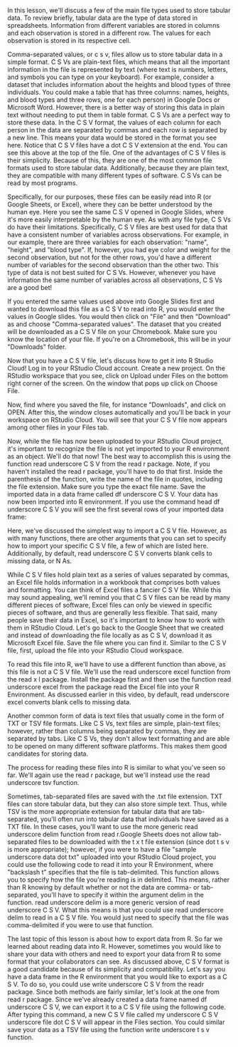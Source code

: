 In this lesson, we'll discuss a few of the main file types used to store tabular data. To review briefly, tabular data are the type of data stored in spreadsheets. Information from different variables are stored in columns and each observation is stored in a different row. The values for each observation is stored in its respective cell.

Comma-separated values, or c s v, files allow us to store tabular data in a simple format. C S Vs are plain-text files, which means that all the important information in the file is represented by text (where text is numbers, letters, and symbols you can type on your keyboard). For example, consider a dataset that includes information about the heights and blood types of three individuals. You could make a table that has three columns: names, heights, and blood types and three rows, one for each person) in Google Docs or Microsoft Word. However, there is a better way of storing this data in plain text without needing to put them in table format. C S Vs are a perfect way to store these data. In the C S V format, the values of each column for each person in the data are separated by commas and each row is separated by a new line. This means your data would be stored in the format you see here. Notice that C S V files have a dot C S V extension at the end. You can see this above at the top of the file. One of the advantages of C S V files is their simplicity. Because of this, they are one of the most common file formats used to store tabular data. Additionally, because they are plain text, they are compatible with many different types of software.  C S Vs can be read by most programs. 

Specifically, for our purposes, these files can be easily read into R (or Google Sheets, or Excel), where they can be better understood by the human eye. Here you see the same C S V opened in Google Slides, where it's more easily interpretable by the human eye. As with any file type, C S Vs do have their limitations. Specifically, C S V files are best used for data that have a consistent number of variables across observations. For example, in our example, there are three variables for each observation: "name", "height", and "blood type". If, however, you had eye color and weight for the second observation, but not for the other rows, you'd have a different number of variables for the second observation than the other two. This type of data is not best suited for C S Vs. However, whenever you have information the same number of variables across all observations, C S Vs are a good bet!

If you entered the same values used above into Google Slides first and wanted to download this file as a C S V to read into R, you would enter the values in Google slides. You would then click on "File" and then "Download" as and choose "Comma-separated values". The dataset that you created will be downloaded as a C S V file on your Chromebook. Make sure you know the location of your file. If you're on a Chromebook, this will be in your "Downloads" folder.

Now that you have a C S V file, let's discuss how to get it into R Studio Cloud! Log in to your RStudio Cloud account. Create a new project. On the RStudio workspace that you see, click on Upload under Files on the bottom right corner of the screen. On the window that pops up click on Choose File. 

Now, find where you saved the file, for instance "Downloads", and click on OPEN. After this, the window closes automatically and you'll be back in your workspace on RStudio Cloud. You will see that your C S V file now appears among other files in your Files tab. 

Now, while the file has now been uploaded to your RStudio Cloud project, it's important to recognize the file is not yet imported to your R environment as an object. We'll do that now! The best way to accomplish this is using the function read underscore C S V from the read r package. Note, if you haven't installed the read r package, you'll have to do that first. Inside the parenthesis of the function, write the name of the file in quotes, including the file extension. Make sure you type the exact file name. Save the imported data in a data frame called df underscore C S V. Your data has now been imported into R environment. If you use the command head df underscore C S V you will see the first several rows of your imported data frame: 

Here, we've discussed the simplest way to import a C S V file. However, as with many functions, there are other arguments that you can set to specify how to import your specific C S V file, a few of which are listed here. Additionally, by default, read underscore C S V converts blank cells to missing data, or N As.

While C S V files hold plain text as a series of values separated by commas, an Excel file holds information in a workbook that comprises both values and formatting. You can think of Excel files a fancier C S V file. While this may sound appealing, we'll remind you that C S V files can be read by many different pieces of software, Excel files can only be viewed in specific pieces of software, and thus are generally less flexible. That said, many people save their data in Excel, so it's important to know how to work with them in RStudio Cloud. Let's go back to the Google Sheet that we created and instead of downloading the file locally as as C S V, download it as Microsoft Excel file. Save the file where you can find it. Similar to the C S V file, first, upload the file into your RStudio Cloud workspace. 

To read this file into R, we'll have to use a different function than above, as this file is not a C S V file. We'll use the read underscore excel function from the read x l package. Install the package first and then use the function read underscore excel from the package read the Excel file into your R Environment. As discussed earlier in this video, by default, read underscore excel converts blank cells to missing data.

Another common form of data is text files that usually come in the form of TXT or TSV file formats. Like C S Vs, text files are simple, plain-text files; however, rather than columns being separated by commas, they are separated by tabs. Like C S Vs, they don't allow text formatting and are able to be opened on many different software platforms. This makes them good candidates for storing data.

The process for reading these files into R is similar to what you've seen so far. We'll again use the read r package, but we'll instead use the read underscore tsv function. 

Sometimes, tab-separated files are saved with the .txt file extension. TXT files can store tabular data, but they can also store simple text. Thus, while TSV is the more appropriate extension for tabular data that are tab-separated, you'll often run into tabular data that individuals have saved as a TXT file. In these cases, you'll want to use the more generic read underscore delim function from read r.Google Sheets does not allow tab-separated files to be downloaded with the t x t file extension (since dot t s v is more appropriate); however, if you were to have a file "sample underscore data dot txt" uploaded into your RStudio Cloud project, you could use the following code to read it into your R Environment, where "backslash t" specifies that the file is tab-delimited.  This function allows you to specify how the file you're reading is in delimited. This means, rather than R knowing by default whether or not the data are comma- or tab- separated, you'll have to specify it within the argument delim in the function. read underscore delim is a more generic version of read underscore C S V. What this means is that you could use read underscore delim to read in a C S V file. You would just need to specify that the file was comma-delimited if you were to use that function.

The last topic of this lesson is about how to export data from R. So far we learned about reading data into R. However, sometimes you would like to share your data with others and need to export your data from R to some format that your collaborators can see. As discussed above, C S V format is a good candidate because of its simplicity and compatibility. Let's say you have a data frame in the R environment that you would like to export as a C S V. To do so, you could use write underscore C S V from the readr package. Since both methods are fairly similar, let's look at the one from read r package. Since we've already created a data frame named df underscore C S V, we can export it to a C S V file using the following code. After typing this command, a new C S V file called my underscore C S V underscore file dot C S V will appear in the Files section. You could similar save your data as a TSV file using the function write  underscore t s v function.